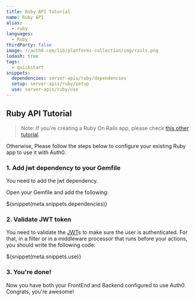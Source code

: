 ```yaml
---
title: Ruby API Tutorial
name: Ruby API
alias:
  - ruby
languages:
  - Ruby
thirdParty: false
image: //auth0.com/lib/platforms-collection/img/rails.png
lodash: true
tags:
  - quickstart
snippets:
  dependencies: server-apis/ruby/dependencies
  setup: server-apis/ruby/setup
  use: server-apis/ruby/use
---
```


## Ruby API Tutorial

> Note: If you're creating a Ruby On Rails app, please check [this other tutorial](/new/server-apis/rails).

Otherwise, Please follow the steps below to configure your existing Ruby app to use it with Auth0.

### 1. Add jwt dependency to your Gemfile

You need to add the jwt dependency.

Open your Gemfile and add the following:

${snippet(meta.snippets.dependencies)}

### 2. Validate JWT token

You need to validate the [JWT](/jwt)s to make sure the user is authenticated. For that, in a filter or in a middleware processor that runs before your actions, you should write the following code:

${snippet(meta.snippets.use)}

### 3. You're done!

Now you have both your FrontEnd and Backend configured to use Auth0. Congrats, you're awesome!
